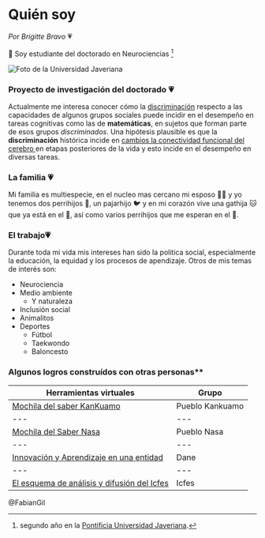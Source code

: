 # Quién soy
*Por Brigitte Bravo* :heartpulse:

:wave: Soy estudiante del doctorado en Neurociencias [^1]

[^1]: segundo año en la [Pontificia Universidad Javeriana](https://www.javeriana.edu.co/doctorado-neurociencias).

![Foto de la Universidad Javeriana](https://upload.wikimedia.org/wikipedia/commons/thumb/a/a7/P.javeriana.jpg/800px-P.javeriana.jpg)

[^1]: My reference.
  

### Proyecto de investigación del doctorado :heartpulse:
Actualmente me interesa conocer cómo la <u>discriminación</u>  respecto a las capacidades de algunos grupos sociales puede incidir en el desempeño en tareas cognitivas como las de **matemáticas**, en sujetos que forman parte de esos grupos *discriminados*. Una hipótesis plausible es que la **discriminación** histórica incide en <u>cambios la conectividad funcional del cerebro </u>  en etapas posteriores de la vida y esto incide en el desempeño en diversas tareas.

### La familia :heartpulse:
Mi familia es multiespecie, en el nucleo mas cercano mi esposo :man_technologist: y yo tenemos dos perrihijos :dog:, un pajarhijo :bird: y en mi corazón vive una gathija :cat: que ya está en el :rainbow:, así como varios perrihijos que me esperan en el :rainbow:.


### El trabajo:heartpulse:
Durante toda mi vida mis intereses han sido la politica social, especialmente la educación, la equidad y los procesos de apendizaje. Otros de mis temas de interés son:
* Neurociencia
* Medio ambiente
  * Y naturaleza
* Inclusión social
* Animalitos 
* Deportes
  * Fútbol
  * Taekwondo
  * Baloncesto 


### Algunos logros construídos con otras personas**

| Herramientas virtuales| Grupo |
| --- | --- |
| [Mochila del saber KanKuamo](https://okonvirtual.com/ICFES/KANKUAMO/) | Pueblo Kankuamo |
| --- | --- |
| [Mochila del Saber Nasa](https://okonvirtual.com/ICFES/NASA8/)| Pueblo Nasa|
| --- | --- |
| [Innovación y Aprendizaje en una entidad](https://www.youtube.com/watch?v=3DMfHxPkuzo) | Dane|
| --- | --- |
| [El esquema de análisis y difusión del Icfes](https://www.youtube.com/watch?v=xDWX5T1aLPU) | Icfes |


@FabianGil
